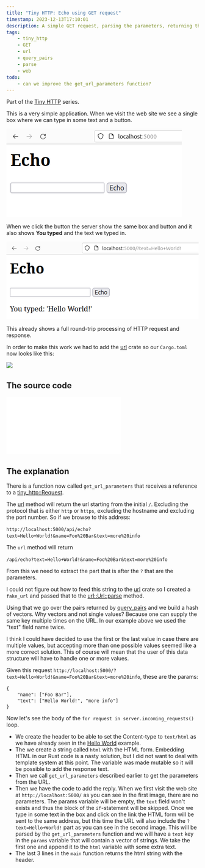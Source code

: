 ```yaml
---
title: "Tiny HTTP: Echo using GET request"
timestamp: 2023-12-13T17:10:01
description: A simple GET request, parsing the parameters, returning the text back
tags:
    - tiny_http
    - GET
    - url
    - query_pairs
    - parse
    - web
todo:
    - can we improve the get_url_parameters function?
---
```


Part of the [Tiny HTTP](/tiny-http) series.

This is a very simple application. When we visit the web site we see a single box where we can type in some text and a button.

![](/images/tiny-http-echo-get-before.png)

When we click the button the server show the same box and button and it also shows **You typed** and the text we typed in.

![](/images/tiny-http-echo-get-response.png)

This already shows a full round-trip processing of HTTP request and response.


In order to make this work we had to add the [url](https://crates.io/crates/url) crate so our `Cargo.toml` now looks like this:

![](examples/tiny-http/echo-get/Cargo.toml)

## The source code

![](examples/tiny-http/echo-get/src/main.rs)


## The explanation

There is a function now called `get_url_parameters` that receives a reference to a [tiny_http::Request](https://docs.rs/tiny_http/latest/tiny_http/struct.Request.html).

The [url](https://docs.rs/tiny_http/latest/tiny_http/struct.Request.html#method.url) method will return the url starting from the initial `/`.
Excluding the protocol that is either `http` or `https`, excluding the hostname and excluding the port number. So if we browse to this address:

`http://localhost:5000/api/echo?text=Hello+World!&name=Foo%20Bar&text=more%20info`

The `url` method will return

`/api/echo?text=Hello+World!&name=Foo%20Bar&text=more%20info`

From this we need to extract the part that is after the `?` that are the parameters.

I could not figure out how to feed this string to the [url](https://crates.io/crates/url) crate so I created a `fake_url`
and passed that to the [url::Url::parse](https://docs.rs/url/latest/url/struct.Url.html#method.parse) method.

Using that we go over the pairs returned by [query_pairs](https://docs.rs/url/latest/url/struct.Url.html#method.query_pairs)
and we build a hash of vectors. Why vectors and not single values? Because one can supply the same key multiple times on the URL.
In our example above we used the "text" field name twice.

I think I could have decided to use the first or the last value  in case there are multiple values, but accepting more than one possible values
seemed like a more correct solution. This of course will mean that the user of this data structure will have to handle one or more values.

Given this request `http://localhost:5000/?text=Hello+World!&name=Foo%20Bar&text=more%20info`, these are the params:

```
{
    "name": ["Foo Bar"],
    "text": ["Hello World!", "more info"]
}
```

Now let's see the body of the `for request in server.incoming_requests()` loop.

* We create the header to be able to set the Content-type to `text/html` as we have already seen in the [Hello World](/tiny-http-hello-world) example.
* The we create a string called `html` with the HTML form. Embedding HTML in our Rust code is a nasty solution, but I did not want to deal with template system at this point. The variable was made mutable so it will be possible to add the response text.
* Then we call `get_url_parameters` described earlier to get the parameters from the URL.
* Then we have the code to add the reply. When we first visit the web site at `http://localhost:5000/` as you can see in the first image, there are no parameters. The params variable will be empty, the `text` field won't exists and thus the block of the `if`-statement will be skipped. Once we type in some text in the box and click on the link the HTML form will be sent to the same address, but this time the URL will also include the `?text=Hello+World!` part as you can see in the second image. This will be parsed by the `get_url_parameters` function and we will have a `text` key in the `params` variable that will contain a vector of strings. We take the first one and append it to the `html` variable with some extra text.
* The last 3 lines in the `main` function returns the html string with the header.



